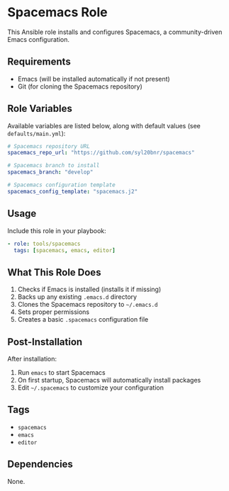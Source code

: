 # Spacemacs Role

This Ansible role installs and configures Spacemacs, a community-driven Emacs configuration.

## Requirements

- Emacs (will be installed automatically if not present)
- Git (for cloning the Spacemacs repository)

## Role Variables

Available variables are listed below, along with default values (see `defaults/main.yml`):

```yaml
# Spacemacs repository URL
spacemacs_repo_url: "https://github.com/syl20bnr/spacemacs"

# Spacemacs branch to install
spacemacs_branch: "develop"

# Spacemacs configuration template
spacemacs_config_template: "spacemacs.j2"
```

## Usage

Include this role in your playbook:

```yaml
- role: tools/spacemacs
  tags: [spacemacs, emacs, editor]
```

## What This Role Does

1. Checks if Emacs is installed (installs it if missing)
2. Backs up any existing `.emacs.d` directory
3. Clones the Spacemacs repository to `~/.emacs.d`
4. Sets proper permissions
5. Creates a basic `.spacemacs` configuration file

## Post-Installation

After installation:

1. Run `emacs` to start Spacemacs
2. On first startup, Spacemacs will automatically install packages
3. Edit `~/.spacemacs` to customize your configuration

## Tags

- `spacemacs`
- `emacs` 
- `editor`

## Dependencies

None.